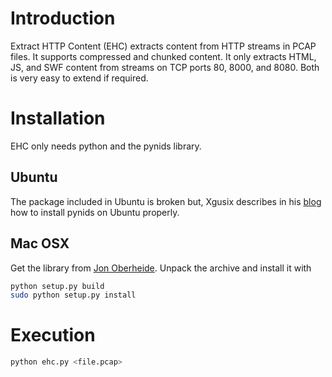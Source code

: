 # Introduction

Extract HTTP Content (EHC) extracts content from HTTP streams in PCAP files. It supports compressed and chunked content. It only extracts HTML, JS, and SWF content from streams on TCP ports 80, 8000, and 8080. Both is very easy to extend if required.

# Installation

EHC only needs python and the pynids library.

## Ubuntu

The package included in Ubuntu is broken but, Xgusix describes in his [blog](http://xgusix.com/blog/installing-pynids-in-ubuntu-12-10-x64/) how to install pynids on Ubuntu properly.

## Mac OSX

Get the library from [Jon Oberheide](https://jon.oberheide.org/pynids/). Unpack the archive and install it with

```bash
python setup.py build
sudo python setup.py install
```

# Execution

```bash
python ehc.py <file.pcap>
```

